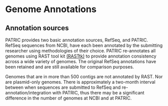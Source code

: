 # Genome Annotations

## Annotation sources

PATRIC provides two basic annotation sources, RefSeq, and PATRIC. RefSeq
sequences from NCBI, have each been annotated by the submitting
researcher using methodologies of their choice. PATRIC re-annotates all
genomes using RAST tool kit
[(RASTtk)](http://www.ncbi.nlm.nih.gov/pmc/articles/PMC4322359/) to
provide annotation consistency across a wide variety of genomes. The
original RefSeq annotations have been retained and are still available
for comparison purposes.

Genomes that are in more than 500 contigs are not annotated by RAST. Nor
are plasmid-only genomes. There is approximately a two-month interval
between when sequences are submitted to RefSeq and
re-annotation/integration with PATRIC, thus there may be a significant
difference in the number of genomes at NCBI and at PATRIC.

